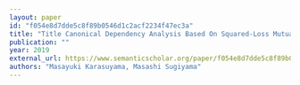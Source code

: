 ```yaml
---
layout: paper
id: "f054e8d7dde5c8f89b0546d1c2acf2234f47ec3a"
title: "Title Canonical Dependency Analysis Based On Squared-Loss Mutualinformation"
publication: ""
year: 2019
external_url: https://www.semanticscholar.org/paper/f054e8d7dde5c8f89b0546d1c2acf2234f47ec3a
authors: "Masayuki Karasuyama, Masashi Sugiyama"
---
```

